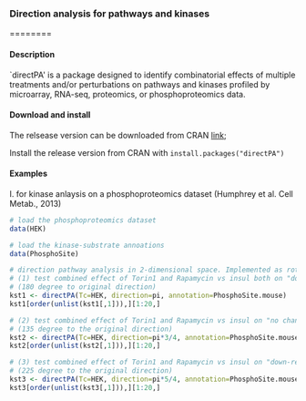 ### Direction analysis for pathways and kinases
========

#### Description
`directPA' is a package designed to identify combinatorial effects of multiple treatments and/or perturbations on pathways and kinases profiled by microarray, RNA-seq, proteomics, or phosphoproteomics data.

#### Download and install
The relsease version can be downloaded from CRAN [link](http://cran.r-project.org/web/packages/directPA/);

Install the release version from CRAN with `install.packages("directPA")`

#### Examples
I. for kinase anlaysis on a phosphoproteomics dataset (Humphrey et al. Cell Metab., 2013)
```r
# load the phosphoproteomics dataset
data(HEK)

# load the kinase-substrate annoations
data(PhosphoSite)

# direction pathway analysis in 2-dimensional space. Implemented as rotating by degree
# (1) test combined effect of Torin1 and Rapamycin vs insul both on "down-regulation"
# (180 degree to original direction)
kst1 <- directPA(Tc=HEK, direction=pi, annotation=PhosphoSite.mouse)
kst1[order(unlist(kst1[,1])),][1:20,]

# (2) test combined effect of Torin1 and Rapamycin vs insul on "no change and down-regulation"
# (135 degree to the original direction)
kst2 <- directPA(Tc=HEK, direction=pi*3/4, annotation=PhosphoSite.mouse)
kst2[order(unlist(kst2[,1])),][1:20,]

# (3) test combined effect of Torin1 and Rapamycin vs insul on "down-regulation and no change"
# (225 degree to the original direction)
kst3 <- directPA(Tc=HEK, direction=pi*5/4, annotation=PhosphoSite.mouse)
kst3[order(unlist(kst3[,1])),][1:20,]
```

